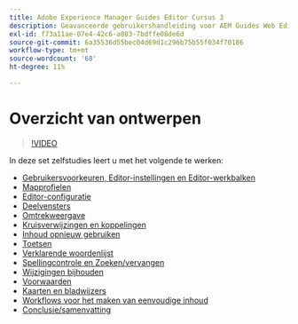 ```yaml
---
title: Adobe Experience Manager Guides Editor Cursus 3
description: Geavanceerde gebruikershandleiding voor AEM Guides Web Editor
exl-id: f73a11ae-07e4-42c6-a803-7bdffe08de6d
source-git-commit: 6a35536d55bec04d69d1c296b75b55f034f70186
workflow-type: tm+mt
source-wordcount: '68'
ht-degree: 11%

---
```


# Overzicht van ontwerpen

>[!VIDEO](https://video.tv.adobe.com/v/342759?quality=12&learn=on)

In deze set zelfstudies leert u met het volgende te werken:

- [Gebruikersvoorkeuren, Editor-instellingen en Editor-werkbalken](user-settings-preferences-toolbars.md)
- [Mapprofielen](folder-profiles.md)
- [Editor-configuratie](editor-configuration.md)
- [Deelvensters](panels.md)
- [Omtrekweergave](outline-view.md)
- [Kruisverwijzingen en koppelingen](cross-references-and-links.md)
- [Inhoud opnieuw gebruiken](content-reuse.md)
- [Toetsen](keys.md)
- [Verklarende woordenlijst](glossary.md)
- [Spellingcontrole en Zoeken/vervangen](spell-check.md)
- [Wijzigingen bijhouden](track-changes.md)
- [Voorwaarden](conditions.md)
- [Kaarten en bladwijzers](maps-and-bookmaps.md)
- [Workflows voor het maken van eenvoudige inhoud](simple-content-creation-workflows.md)
- [Conclusie/samenvatting](recap.md)
